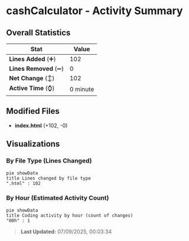 # cashCalculator - Activity Summary 

## Overall Statistics

| Stat                   | Value                                                             |
| ---------------------- | ----------------------------------------------------------------- |
| **Lines Added** (➕)   | 102                                          |
| **Lines Removed** (➖) | 0                                        |
| **Net Change** (↕)    | 102                |
| **Active Time** (⌚)   | 0 minute |


## Modified Files
- **index.html** (+102, -0)

## Visualizations

### By File Type (Lines Changed)

```mermaid
pie showData
title Lines changed by file type
".html" : 102
```

### By Hour (Estimated Activity Count)

```mermaid
pie showData
title Coding activity by hour (count of changes)
"00h" : 1
```


> **Last Updated:** 07/09/2025, 00:03:34